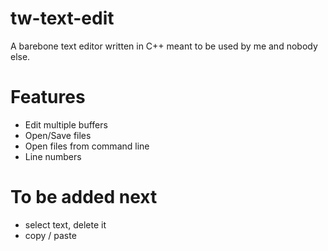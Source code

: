 # tw-text-edit
A barebone text editor written in C++ meant to be used by me and nobody else.

# Features
- Edit multiple buffers
- Open/Save files
- Open files from command line
- Line numbers

# To be added next
- select text, delete it
- copy / paste
